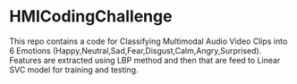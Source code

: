 # HMICodingChallenge

This repo contains a code for Classifying Multimodal Audio Video Clips into 6 Emotions (Happy,Neutral,Sad,Fear,Disgust,Calm,Angry,Surprised).<br>
Features are extracted using LBP method and then that are feed to Linear SVC model  for training and testing.


